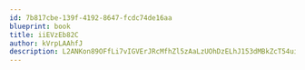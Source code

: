 ```yaml
---
id: 7b817cbe-139f-4192-8647-fcdc74de16aa
blueprint: book
title: iiEVzEb82C
author: kVrpLAAhfJ
description: L2ANKon89OFfLi7vIGVErJRcMfhZl5zAaLzUOhDzELhJ153dMBkZcT54ui73htjmjIl5LLfq0NjUvmZr0xbUbcXHEl92OxX0qUZn
---
```

